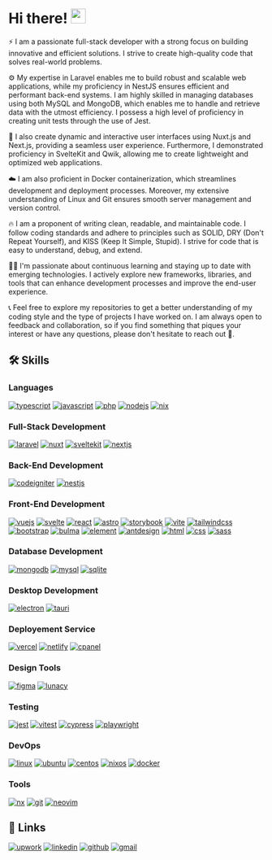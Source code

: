 # Hi there! <img src="https://media.giphy.com/media/hvRJCLFzcasrR4ia7z/giphy.gif" width="29px" height="29px">

⚡ I am a passionate full-stack developer with a strong focus on building innovative and efficient solutions. I strive to create high-quality code that solves real-world problems.

⚙️ My expertise in Laravel enables me to build robust and scalable web applications, while my proficiency in NestJS ensures efficient and performant back-end systems. I am highly skilled in managing databases using both MySQL and MongoDB, which enables me to handle and retrieve data with the utmost efficiency. I possess a high level of proficiency in creating unit tests through the use of Jest.

🚀 I also create dynamic and interactive user interfaces using Nuxt.js and Next.js, providing a seamless user experience. Furthermore, I demonstrated proficiency in SvelteKit and Qwik, allowing me to create lightweight and optimized web applications.

☁️ I am also proficient in Docker containerization, which streamlines development and deployment processes. Moreover, my extensive understanding of Linux and Git ensures smooth server management and version control.

🔥 I am a proponent of writing clean, readable, and maintainable code. I follow coding standards and adhere to principles such as SOLID, DRY (Don't Repeat Yourself), and KISS (Keep It Simple, Stupid). I strive for code that is easy to understand, debug, and extend.

👨‍💻 I'm passionate about continuous learning and staying up to date with emerging technologies. I actively explore new frameworks, libraries, and tools that can enhance development processes and improve the end-user experience.

📞 Feel free to explore my repositories to get a better understanding of my coding style and the type of projects I have worked on. I am always open to feedback and collaboration, so if you find something that piques your interest or have any questions, please don't hesitate to reach out 🤝.

## 🛠️ Skills

### Languages

[![typescript](https://img.shields.io/badge/typescript-3178C6?style=for-the-badge&logo=typescript&logoColor=white)](https://www.typescriptlang.org/)
[![javascript](https://img.shields.io/badge/javascript-323330?style=for-the-badge&logo=javascript&logoColor=F7DF1E)](https://www.w3schools.com/js/)
[![php](https://img.shields.io/badge/php-3776AB?style=for-the-badge&logo=php&logoColor=white)](https://www.php.net/)
[![nodejs](https://img.shields.io/badge/node.js-55a244?style=for-the-badge&logo=node.js&logoColor=white)](https://nodejs.org/)
[![nix](https://img.shields.io/badge/nix-007dbb?style=for-the-badge&logo=nixos&logoColor=white)](https://nixos.org/)

### Full-Stack Development

[![laravel](https://img.shields.io/badge/laravel-ff2d20?style=for-the-badge&logo=laravel&logoColor=white)](https://laravel.com/)
[![nuxt](https://img.shields.io/badge/nuxt-00dc82?style=for-the-badge&logo=nuxt.js&logoColor=white)](https://nuxt.com/)
[![sveltekit](https://img.shields.io/badge/Svelte%20Kit-ff3e00?style=for-the-badge&logo=svelte&logoColor=white)](https://kit.svelte.dev/)
[![nextjs](https://img.shields.io/badge/next.js-000000?style=for-the-badge&logo=next.js&logoColor=white)](https://nextjs.org/)

### Back-End Development

[![codeigniter](https://img.shields.io/badge/codeigniter-dd4814?style=for-the-badge&logo=codeigniter&logoColor=white)](https://www.codeigniter.com/)
[![nestjs](https://img.shields.io/badge/nestjs-e0234e?style=for-the-badge&logo=nestjs&logoColor=white)](https://nestjs.com/)

### Front-End Development

[![vuejs](https://img.shields.io/badge/vue.js-41b883?style=for-the-badge&logo=vue.js&logoColor=white)](https://vuejs.org/)
[![svelte](https://img.shields.io/badge/svelte-ff3e00?style=for-the-badge&logo=svelte&logoColor=white)](https://svelte.dev/)
[![react](https://img.shields.io/badge/react-00d8ff?style=for-the-badge&logo=react&logoColor=white)](https://react.dev/)
[![astro](https://img.shields.io/badge/astro-ff5d01?style=for-the-badge&logo=astro&logoColor=white)](https://astro.build/)
[![storybook](https://img.shields.io/badge/storybook-FF4785?style=for-the-badge&logo=storybook&logoColor=white)](https://storybook.js.org/)
[![vite](https://img.shields.io/badge/vite-bd34fe?style=for-the-badge&logo=vite&logoColor=white)](https://vitejs.dev/)
[![tailwindcss](https://img.shields.io/badge/tailwindcss-17bab9?style=for-the-badge&logo=tailwindcss&logoColor=white)](https://tailwindcss.com/)
[![bootstrap](https://img.shields.io/badge/bootstrap-7e13f8?style=for-the-badge&logo=bootstrap&logoColor=white)](https://getbootstrap.com/)
[![bulma](https://img.shields.io/badge/bulma-00d1b2?style=for-the-badge&logo=bulma&logoColor=white)](https://bulma.io/)
[![element](https://img.shields.io/badge/element-409eff?style=for-the-badge&logo=element&logoColor=white)](https://element.eleme.io/)
[![antdesign](https://img.shields.io/badge/ant%20design-f85e63?style=for-the-badge&logo=antdesign&logoColor=white)](https://ant.design/)
[![html](https://img.shields.io/badge/html5-E34F26?style=for-the-badge&logo=html5&logoColor=white)](https://www.w3schools.com/html/)
[![css](https://img.shields.io/badge/css3-1572B6?style=for-the-badge&logo=css3&logoColor=white)](https://www.w3schools.com/css/)
[![sass](https://img.shields.io/badge/sass-CC6699?style=for-the-badge&logo=sass&logoColor=white)](https://sass-lang.com/)

### Database Development

[![mongodb](https://img.shields.io/badge/mongodb-01ec64?style=for-the-badge&logo=mongodb&logoColor=white)](https://www.mongodb.com/)
[![mysql](https://img.shields.io/badge/mysql-f29111?style=for-the-badge&logo=mysql&logoColor=white)](https://www.mysql.com/)
[![sqlite](https://img.shields.io/badge/sqlite-3d9eda?style=for-the-badge&logo=sqlite&logoColor=white)](https://www.sqlite.org/)

### Desktop Development

[![electron](https://img.shields.io/badge/Electron-47848f?style=for-the-badge&logo=electron&logoColor=white)](https://electronjs.org/)
[![tauri](https://img.shields.io/badge/tauri-24c8db?style=for-the-badge&logo=tauri&logoColor=white)](https://tauri.app/)

### Deployement Service

[![vercel](https://img.shields.io/badge/vercel-000000?style=for-the-badge&logo=Vercel&logoColor=white)](https://vercel.com/)
[![netlify](https://img.shields.io/badge/netlify-00C7B7?style=for-the-badge&logo=netlify&logoColor=white)](https://www.netlify.com/)
[![cpanel](https://img.shields.io/badge/cpanel-ff6c2c?style=for-the-badge&logo=cpanel&logoColor=white)](https://cpanel.net/)

### Design Tools

[![figma](https://img.shields.io/badge/figma-000000?style=for-the-badge&logo=figma&logoColor=white)](https://www.figma.com/)
[![lunacy](https://img.shields.io/badge/lunacy-1699de?style=for-the-badge&logo=lunacy&logoColor=white)](https://icons8.com/lunacy)

### Testing

[![jest](https://img.shields.io/badge/jest-99425b?style=for-the-badge&logo=jest&logoColor=white)](https://jestjs.io/)
[![vitest](https://img.shields.io/badge/vitest-729b1a?style=for-the-badge&logo=vitest&logoColor=white)](https://vitest.dev/)
[![cypress](https://img.shields.io/badge/cypress-489f80?style=for-the-badge&logo=cypress&logoColor=white)](https://www.cypress.io/)
[![playwright](https://img.shields.io/badge/playwright-d65348?style=for-the-badge&logo=playwright&logoColor=white)](https://playwright.dev/)

### DevOps

[![linux](https://img.shields.io/badge/linux-757575?style=for-the-badge&logo=linux&logoColor=white)](https://www.linux.org/)
[![ubuntu](https://img.shields.io/badge/ubuntu-dd4814?style=for-the-badge&logo=ubuntu&logoColor=white)](https://ubuntu.com/)
[![centos](https://img.shields.io/badge/centos-932279?style=for-the-badge&logo=centos&logoColor=white)](https://www.centos.org/)
[![nixos](https://img.shields.io/badge/nixos-007dbb?style=for-the-badge&logo=nixos&logoColor=white)](https://nixos.org/)
[![docker](https://img.shields.io/badge/docker-2396ed?style=for-the-badge&logo=docker&logoColor=white)](https://www.docker.com/)

### Tools

[![nx](https://img.shields.io/badge/nx-012f55?style=for-the-badge&logo=nx&logoColor=white)](https://nx.dev/)
[![git](https://img.shields.io/badge/git-de4c36?style=for-the-badge&logo=git&logoColor=white)](https://git-scm.com/)
[![neovim](https://img.shields.io/badge/neovim-019833?style=for-the-badge&logo=vim&logoColor=white)](https://neovim.io/)


## 🔗 Links
[![upwork](https://img.shields.io/badge/Upwork-6FDA44?style=for-the-badge&logo=Upwork&logoColor=white)](https://www.upwork.com/freelancers/~013ecd5ec74d7014f2)
[![linkedin](https://img.shields.io/badge/Linked_In-0077B5?style=for-the-badge&logo=LinkedIn&logoColor=white)](https://www.linkedin.com/in/touqeer-hussain-908718184/)
[![github](https://img.shields.io/badge/GitHub-000000?style=for-the-badge&logo=GitHub&logoColor=white)](https://github.com/touqeerhussain78/)
[![gmail](https://img.shields.io/badge/Gmail-D14836?style=for-the-badge&logo=Gmail&logoColor=white)](mailto:touqeerh7@gmail.com)
